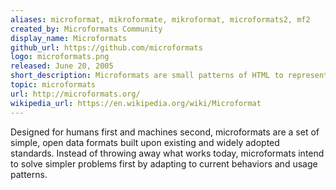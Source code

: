 ```yaml
---
aliases: microformat, mikroformate, mikroformat, microformats2, mf2
created_by: Microformats Community
display_name: Microformats
github_url: https://github.com/microformats
logo: microformats.png
released: June 20, 2005
short_description: Microformats are small patterns of HTML to represent commonly published things like people and events in web pages.
topic: microformats
url: http://microformats.org/
wikipedia_url: https://en.wikipedia.org/wiki/Microformat
---
```

Designed for humans first and machines second, microformats are a set of simple, open data formats built upon existing and widely adopted standards. Instead of throwing away what works today, microformats intend to solve simpler problems first by adapting to current behaviors and usage patterns.
